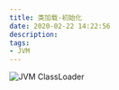 ```yaml
---
title: 类加载-初始化
date: 2020-02-22 14:22:56
description: 
tags: 
- JVM
---
```

![JVM ClassLoader](https://casparthh.github.io/2020/02/22/ClassLoader/ClassLoader.png)
